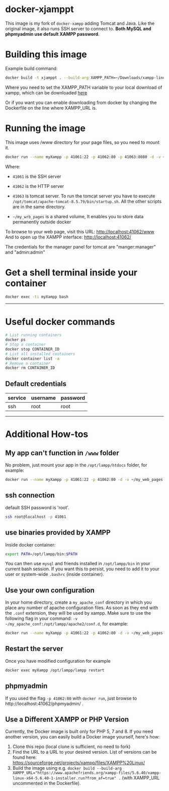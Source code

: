 
# docker-xjamppt


This image is my fork of `docker-xampp` adding Tomcat and Java. Like the original image, it also runs SSH server to connect to. __Both MySQL and phpmyadmin use default XAMPP password__.


# Building this image

Example build command:
```bash 
docker build -t xjamppt . --build-arg XAMPP_PATH=~/Downloads/xampp-linux-x64-8.2.4-0-installer.run
```
Where you need to set the XAMPP_PATH variable to your local download of xampp, which can be downloaded [here](https://www.apachefriends.org/it/download.html)

Or if you want you can enable downloading from docker by changing the Dockerfile on the line where XAMPP_URL is.

# Running the image

This image uses /www directory for your page files, so you need to mount it.

```bash
docker run --name myXampp -p 41061:22 -p 41062:80 -p 41063:8080 -d -v ~/my_web_pages:/www xjamppt
```

Where:

- `41061` is the SSH server 

- `41062` is the HTTP server

- `41063` is tomcat server. To run the tomcat server you have to execute `/opt/tomcat/apache-tomcat-8.5.79/bin/startup.sh`. All the other scripts are in the same directory.

- `~/my_wrb_pages` is a shared volume, It enables you to store data permanently outside docker

To browse to your web page, visit this URL: [http://localhost:41062/www](http://localhost:41062/www)
And to open up the XAMPP interface: [http://localhost:41062/](http://localhost:41062/)

The credentials for the manager panel for tomcat are "manger:manager" and "admin:admin"

# Get a shell terminal inside your container

```bash
docker exec -ti myXampp bash
```

---

# Useful docker commands

```bash 
# List running containers
docker ps
# Stop a container 
docker stop CONTAINER_ID
# List all installed containers
docker container list -a 
# Remove a container 
docker rm CONTAINER_ID
```

## Default credentials

service | username | password
------- | -------- | ---------
ssh     | root     | root

---

# Additional How-tos

## My app can't function in `/www` folder

No problem, just mount your app in the `/opt/lampp/htdocs` folder, for example:

```bash
docker run --name myXampp -p 41061:22 -p 41062:80 -d -v ~/my_web_pages:/opt/lampp/htdocs xjamppt
```

## ssh connection

default SSH password is 'root'.

```bash
ssh root@localhost -p 41061
```

## use binaries provided by XAMPP

Inside docker container:
```bash
export PATH=/opt/lampp/bin:$PATH
```
You can then use `mysql` and friends installed in `/opt/lampp/bin` in your current bash session. If you want this to persist, you need to add it to your user or system-wide `.bashrc` (inside container).

## Use your own configuration

In your home directory, create a `my_apache_conf` directory in which you place any number of apache configuration files. As soon as they end with the `.conf` extension, they will be used by xampp. Make sure to use the following flag in your command: `-v ~/my_apache_conf:/opt/lampp/apache2/conf.d`, for example:

```bash
docker run --name myXampp -p 41061:22 -p 41062:80 -d -v ~/my_web_pages:/www  -v ~/my_apache_conf:/opt/lampp/apache2/conf.d xjamppt
```

## Restart the server

Once you have modified configuration for example
```bash
docker exec myXampp /opt/lampp/lampp restart
```

## phpmyadmin

If you used the flag `-p 41062:80` with `docker run`, just browse to http://localhost:41062/phpmyadmin/ .

## Use a Different XAMPP or PHP Version

Currently, the Docker image is built only for PHP 5, 7 and 8.
If you need another version, you can easily build a Docker image yourself, here's how:

1. Clone this repo (local clone is sufficient, no need to fork)
2. Find the URL to a URL to your desired version. List of versions can be found here: https://sourceforge.net/projects/xampp/files/XAMPP%20Linux/
3. Build the image using e.g. `docker build --build-arg XAMPP_URL="https://www.apachefriends.org/xampp-files/5.6.40/xampp-linux-x64-5.6.40-1-installer.run?from_af=true" .` (with XAMPP_URL uncommented in the Dockerfile).
